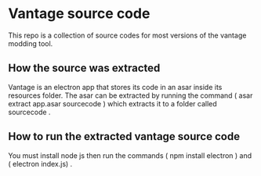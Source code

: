 # Vantage source code
This repo is a collection of source codes for most versions of the vantage modding tool.

## How the source was extracted
Vantage is an electron app that stores its code in an asar inside its resources folder.
The asar can be extracted by running the command ( asar extract app.asar sourcecode ) which extracts it to a folder called sourcecode .

## How to run the extracted vantage source code
You must install node js then run the commands ( npm install electron ) and ( electron index.js) .
